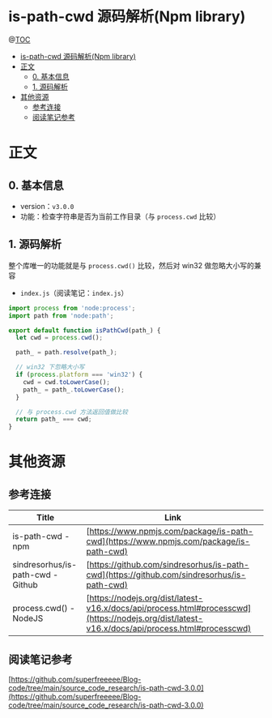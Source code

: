 # is-path-cwd 源码解析(Npm library)

@[TOC](文章目录)

<!-- TOC -->

- [is-path-cwd 源码解析(Npm library)](#is-path-cwd-源码解析npm-library)
- [正文](#正文)
  - [0. 基本信息](#0-基本信息)
  - [1. 源码解析](#1-源码解析)
- [其他资源](#其他资源)
  - [参考连接](#参考连接)
  - [阅读笔记参考](#阅读笔记参考)

<!-- /TOC -->

# 正文

## 0. 基本信息

- version：`v3.0.0`
- 功能：检查字符串是否为当前工作目录（与 `process.cwd` 比较）

## 1. 源码解析

整个库唯一的功能就是与 `process.cwd()` 比较，然后对 win32 做忽略大小写的兼容

- `index.js`（阅读笔记：`index.js`）

```js
import process from 'node:process';
import path from 'node:path';

export default function isPathCwd(path_) {
  let cwd = process.cwd();

  path_ = path.resolve(path_);

  // win32 下忽略大小写
  if (process.platform === 'win32') {
    cwd = cwd.toLowerCase();
    path_ = path_.toLowerCase();
  }

  // 与 process.cwd 方法返回值做比较
  return path_ === cwd;
}
```

# 其他资源

## 参考连接

| Title                             | Link                                                                                                                                           |
| --------------------------------- | ---------------------------------------------------------------------------------------------------------------------------------------------- |
| is-path-cwd - npm                 | [https://www.npmjs.com/package/is-path-cwd](https://www.npmjs.com/package/is-path-cwd)                                                         |
| sindresorhus/is-path-cwd - Github | [https://github.com/sindresorhus/is-path-cwd](https://github.com/sindresorhus/is-path-cwd)                                                     |
| process.cwd() - NodeJS            | [https://nodejs.org/dist/latest-v16.x/docs/api/process.html#processcwd](https://nodejs.org/dist/latest-v16.x/docs/api/process.html#processcwd) |

## 阅读笔记参考

[https://github.com/superfreeeee/Blog-code/tree/main/source_code_research/is-path-cwd-3.0.0](https://github.com/superfreeeee/Blog-code/tree/main/source_code_research/is-path-cwd-3.0.0)
